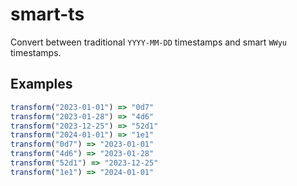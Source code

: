 # smart-ts

Convert between traditional `YYYY-MM-DD` timestamps and smart `WWyu` timestamps.

## Examples

```js
transform("2023-01-01") => "0d7"
transform("2023-01-28") => "4d6"
transform("2023-12-25") => "52d1"
transform("2024-01-01") => "1e1"
transform("0d7") => "2023-01-01"
transform("4d6") => "2023-01-28"
transform("52d1") => "2023-12-25"
transform("1e1") => "2024-01-01"
```
